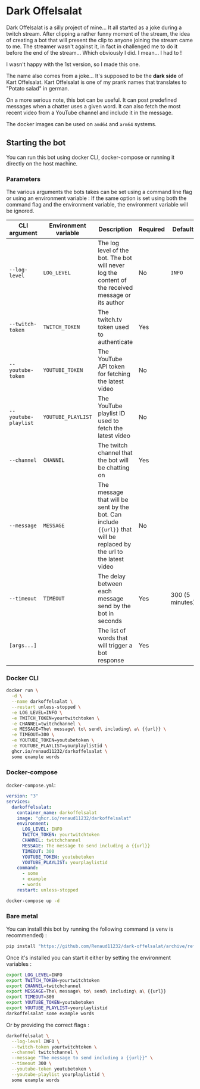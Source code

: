 # Dark Offelsalat

Dark Offelsalat is a silly project of mine... It all started as a joke during a twitch stream.
After clipping a rather funny moment of the stream, the idea of creating a bot that will present the clip to anyone joining the stream came to me.
The streamer wasn't against it, in fact in challenged me to do it before the end of the stream... Which obviously I did.
I mean... I had to !

I wasn't happy with the 1st version, so I made this one.

The name also comes from a joke... It's supposed to be the **dark side** of Kart Offelsalat.
Kart Offelsalat is one of my prank names that translates to "Potato salad" in german.

On a more serious note, this bot can be useful. It can post predefined messages when a chatter uses a given word.
It can also fetch the most recent video from a YouTube channel and include it in the message. 

The docker images can be used on `amd64` and `arm64` systems.

## Starting the bot

You can run this bot using docker CLI, docker-compose or running it directly on the host machine.

### Parameters

The various arguments the bots takes can be set using a command line flag or using an environment variable :
If the same option is set using both the command flag and the environment variable, the environment variable will be ignored.

| CLI argument         | Environment variable | Description                                                                                                          | Required | Default         |
|----------------------|----------------------|----------------------------------------------------------------------------------------------------------------------|----------|-----------------|
| `--log-level`        | `LOG_LEVEL`          | The log level of the bot. The bot will never log the content of the received message or its author                   | No       | `INFO`          |
| `--twitch-token`     | `TWITCH_TOKEN`       | The twitch.tv token used to authenticate                                                                             | Yes      |                 |
| `--youtube-token`    | `YOUTUBE_TOKEN`      | The YouTube API token for fetching the latest video                                                                  | No       |                 |
| `--youtube-playlist` | `YOUTUBE_PLAYLIST`   | The YouTube playlist ID used to fetch the latest video                                                               | No       |                 |
| `--channel`          | `CHANNEL`            | The twitch channel that the bot will be chatting on                                                                  | Yes      |                 |
| `--message`          | `MESSAGE`            | The message that will be sent by the bot. Can include `{{url}}` that will be replaced by the url to the latest video | No       |                 |
| `--timeout`          | `TIMEOUT`            | The delay between each message send by the bot in seconds                                                            | Yes      | 300 (5 minutes) |
| `[args...]`          |                      | The list of words that will trigger a bot response                                                                   | Yes      |                 |


### Docker CLI

```bash
docker run \
  -d \
  --name darkoffelsalat \
  --restart unless-stopped \
  -e LOG_LEVEL=INFO \
  -e TWITCH_TOKEN=yourtwitchtoken \
  -e CHANNEL=twitchchannel \
  -e MESSAGE=The\ message\ to\ send\ including\ a\ {{url}} \
  -e TIMEOUT=300 \
  -e YOUTUBE_TOKEN=youtubetoken \
  -e YOUTUBE_PLAYLIST=yourplaylistid \
  ghcr.io/renaud11232/darkoffelsalat \
  some example words
```

### Docker-compose

`docker-compose.yml`:

```yml
version: "3"
services:
  darkoffelsalat:
    container_name: darkoffelsalat
    image: "ghcr.io/renaud11232/darkoffelsalat"
    environment:
      LOG_LEVEL: INFO
      TWITCH_TOKEN: yourtwitchtoken
      CHANNEL: twitchchannel
      MESSAGE: The message to send including a {{url}}
      TIMEOUT: 300
      YOUTUBE_TOKEN: youtubetoken
      YOUTUBE_PLAYLIST: yourplaylistid
    command:
      - some
      - example
      - words
    restart: unless-stopped
```

```bash
docker-compose up -d
```

### Bare metal

You can install this bot by running the following command (a venv is recommended) :

```bash
pip install "https://github.com/Renaud11232/dark-offelsalat/archive/refs/heads/master.zip"
```

Once it's installed you can start it either by setting the environment variables :
```bash
export LOG_LEVEL=INFO
export TWITCH_TOKEN=yourtwitchtoken
export CHANNEL=twitchchannel
export MESSAGE=The\ message\ to\ send\ including\ a\ {{url}}
export TIMEOUT=300
export YOUTUBE_TOKEN=youtubetoken
export YOUTUBE_PLAYLIST=yourplaylistid
darkoffelsalat some example words
```

Or by providing the correct flags :
```bash
darkoffelsalat \
  --log-level INFO \
  --twitch-token yourtwitchtoken \
  --channel twitchchannel \
  --message "The message to send including a {{url}}" \
  --timeout 300 \
  --youtube-token youtubetoken \
  --youtube-playlist yourplaylistid \
  some example words
```
